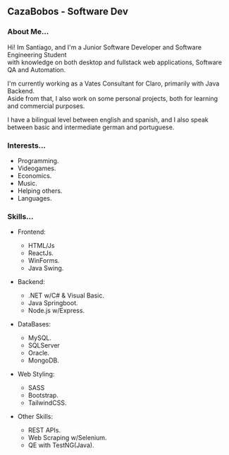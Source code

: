 ## CazaBobos - Software Dev
### About Me...
Hi! Im Santiago, and I'm a Junior Software Developer and Software Engineering Student \
with knowledge on both desktop and fullstack web applications, Software QA and Automation.

I'm currently working as a Vates Consultant for Claro, primarily with Java Backend. \
Aside from that, I also work on some personal projects, both for learning and commercial purposes.

I have a bilingual level between english and spanish, and I also speak between basic and intermediate german and portuguese.

### Interests...
- Programming.
- Videogames. 
- Economics. 
- Music.
- Helping others.
- Languages.

### Skills...
* Frontend:
  - HTML/Js
  - ReactJs.
  - WinForms.
  - Java Swing.

* Backend:
  - .NET w/C# & Visual Basic.
  - Java Springboot.
  - Node.js w/Express.

* DataBases:
  - MySQL.
  - SQLServer
  - Oracle.
  - MongoDB.

* Web Styling:
  - SASS
  - Bootstrap.
  - TailwindCSS.

* Other Skills:
  - REST APIs.
  - Web Scraping w/Selenium.
  - QE with TestNG(Java).
